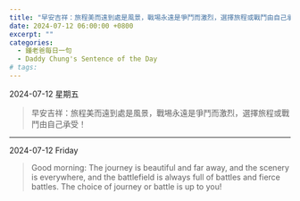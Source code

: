 ```yaml
---
title: "早安吉祥：旅程美而遠到處是風景，戰埸永遠是爭鬥而激烈，選擇旅程或戰鬥由自己承受！ <br> Good morning: The journey is beautiful and far away, and the scenery is everywhere, and the battlefield is always full of battles and fierce battles. The choice of journey or battle is up to you!"
date: 2024-07-12 06:00:00 +0800
excerpt: ""
categories:
  - 鍾老爸每日一句
  - Daddy Chung's Sentence of the Day
# tags:
---
```


2024-07-12 星期五

> 早安吉祥：旅程美而遠到處是風景，戰埸永遠是爭鬥而激烈，選擇旅程或戰鬥由自己承受！

---

2024-07-12 Friday

> Good morning: The journey is beautiful and far away, and the scenery is everywhere, and the battlefield is always full of battles and fierce battles. The choice of journey or battle is up to you!
